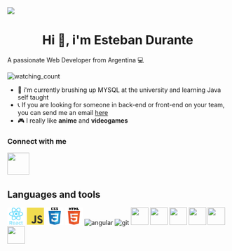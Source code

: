 <img src="https://media.tenor.com/yRSnf6wABQ4AAAAi/pato-duck.gif">
  
<h1 align="center">
Hi 👋, i'm Esteban Durante
</h1> 

<p>A passionate Web Developer from Argentina 💻</p>
<img src="https://komarev.com/ghpvc/?username=durphan&color=brightgreen" alt="watching_count" />

<ul>
  <li>
    📙 i'm currently brushing up MYSQL at the university and learning Java self taught
  </li>
  <li>
    📞 If you are looking for someone in back-end or front-end on your team, you can send me an email <a href="mailto:estebandurante194@gmail.com" target="_blank">here</a> 
  </li>
  <li>
    🎮 I really like <b>anime</b> and <b>videogames</b> 
  </li>
</ul>

<h3>
  Connect with me
</h2>
  <a href="https://www.linkedin.com/in/frontend-react/" target="_blank"><img src="https://www.logo.wine/a/logo/LinkedIn/LinkedIn-Icon-Logo.wine.svg" height="50px" width="50px"></a>
  <h2>
    Languages and tools
  </h2>
  <div display="inline">
    <img src="https://raw.githubusercontent.com/devicons/devicon/master/icons/react/react-original-wordmark.svg" alt="react" width="40" height="40" style="max-width: 100%;">
    <img src="https://raw.githubusercontent.com/devicons/devicon/master/icons/javascript/javascript-original.svg" alt="javascript" width="40" height="40" style="max-width: 100%;">
    <img src="https://raw.githubusercontent.com/devicons/devicon/master/icons/css3/css3-original-wordmark.svg" alt="css3" width="40" height="40" style="max-width: 100%;">
    <img src="https://raw.githubusercontent.com/devicons/devicon/master/icons/html5/html5-original-wordmark.svg" alt="html5" width="40" height="40" style="max-width: 100%;">
    <img src="https://camo.githubusercontent.com/8886130b3d8aba95dbdd7c4f9a41029606424cc06d1873c1ced87dd55a222fef/68747470733a2f2f616e67756c61722e696f2f6173736574732f696d616765732f6c6f676f732f616e67756c61722f616e67756c61722e737667" alt="angular" width="40" height="40" data-canonical-src="https://angular.io/assets/images/logos/angular/angular.svg" style="max-width: 100%;">
    <img 
src="https://camo.githubusercontent.com/fcafa5ebc1f5f789ae7d012a3ecd8fe7bda49516591caf7c37698f764165d880/68747470733a2f2f7777772e766563746f726c6f676f2e7a6f6e652f6c6f676f732f6769742d73636d2f6769742d73636d2d69636f6e2e737667" alt="git" width="40" height="40" data-canonical-src="https://www.vectorlogo.zone/logos/git-scm/git-scm-icon.svg" style="max-width: 100%;">
  <img src="https://cdn.iconscout.com/icon/free/png-256/free-figma-3628771-3030133.png?f=webp" width="40px" height="40px" style="max-width: 100%;">
    <img src="https://cdn.worldvectorlogo.com/logos/mysql-6.svg" width="40px" height="40px" style="max-width: 100%;">
    <img src="https://cdn.worldvectorlogo.com/logos/bootstrap-4.svg" width="40px" height="40px" style="max-width:100%;">
    <img src="https://www.svgrepo.com/show/376337/node-js.svg" width="40px" height="40px" style="max-width:100%;">
    <img src="https://cdn.iconscout.com/icon/free/png-256/free-typescript-1174965.png" width="40px" height="40px" style="max-width:100%;">
    <img src="https://cdn.worldvectorlogo.com/logos/jquery-4.svg" width="40px" height="40px" style="max-width:100%;">
  </div>
